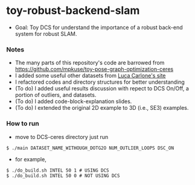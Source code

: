 # toy-robust-backend-slam
- Goal: Toy DCS for understand the importance of a robust back-end system for robust SLAM.

### Notes
- The many parts of this repository's code are barrowed from https://github.com/mpkuse/toy-pose-graph-optimization-ceres
- I added some useful other datasets from [Luca Carlone's site](https://lucacarlone.mit.edu/datasets/) 
- I refactored codes and directory structures for better understanding 
- (To do) I added useful results discussion with repect to DCS On/Off, a portion of outliers, and datasets. 
- (To do) I added code-block-explanation slides.
- (To do) I extended the original 2D example to 3D (i.e., SE3) examples. 

### How to run 
- move to DCS-ceres directory just run 
```
$ ./main DATASET_NAME_WITHOUGH_DOTG2O NUM_OUTLIER_LOOPS DSC_ON
```
- for example, 
```
$ ./do_build.sh INTEL 50 1 # USING DCS
$ ./do_build.sh INTEL 50 0 # NOT USING DCS
```
